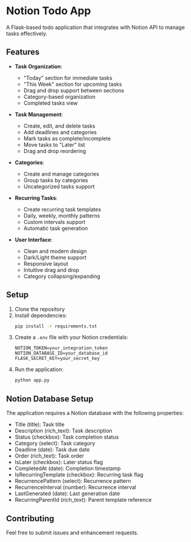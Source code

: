 # Notion Todo App

A Flask-based todo application that integrates with Notion API to manage tasks effectively.

## Features

- **Task Organization**:
  - "Today" section for immediate tasks
  - "This Week" section for upcoming tasks
  - Drag and drop support between sections
  - Category-based organization
  - Completed tasks view

- **Task Management**:
  - Create, edit, and delete tasks
  - Add deadlines and categories
  - Mark tasks as complete/incomplete
  - Move tasks to "Later" list
  - Drag and drop reordering

- **Categories**:
  - Create and manage categories
  - Group tasks by categories
  - Uncategorized tasks support

- **Recurring Tasks**:
  - Create recurring task templates
  - Daily, weekly, monthly patterns
  - Custom intervals support
  - Automatic task generation

- **User Interface**:
  - Clean and modern design
  - Dark/Light theme support
  - Responsive layout
  - Intuitive drag and drop
  - Category collapsing/expanding

## Setup

1. Clone the repository
2. Install dependencies:
   ```bash
   pip install -r requirements.txt
   ```
3. Create a `.env` file with your Notion credentials:
   ```
   NOTION_TOKEN=your_integration_token
   NOTION_DATABASE_ID=your_database_id
   FLASK_SECRET_KEY=your_secret_key
   ```
4. Run the application:
   ```bash
   python app.py
   ```

## Notion Database Setup

The application requires a Notion database with the following properties:

- Title (title): Task title
- Description (rich_text): Task description
- Status (checkbox): Task completion status
- Category (select): Task category
- Deadline (date): Task due date
- Order (rich_text): Task order
- IsLater (checkbox): Later status flag
- CompletedAt (date): Completion timestamp
- IsRecurringTemplate (checkbox): Recurring task flag
- RecurrencePattern (select): Recurrence pattern
- RecurrenceInterval (number): Recurrence interval
- LastGenerated (date): Last generation date
- RecurringParentId (rich_text): Parent template reference

## Contributing

Feel free to submit issues and enhancement requests. 